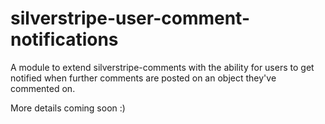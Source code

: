 silverstripe-user-comment-notifications
=======================================

A module to extend silverstripe-comments with the ability for users to get notified when further comments are posted on an object they've commented on.

More details coming soon :)
